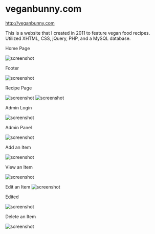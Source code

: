 veganbunny.com
==============

http://veganbunny.com

This is a website that I created in 2011 to feature vegan food recipes. Utilized XHTML, CSS, jQuery, PHP, and a MySQL database.

Home Page

![screenshot](https://raw.githubusercontent.com/iamveronica/veganbunny.com/master/home.png)

Footer

![screenshot](https://raw.githubusercontent.com/iamveronica/veganbunny.com/master/about.png)

Recipe Page

![screenshot](https://raw.githubusercontent.com/iamveronica/veganbunny.com/master/recipe.png)
![screenshot](https://raw.githubusercontent.com/iamveronica/veganbunny.com/master/instructions.png)

Admin Login

![screenshot](https://raw.githubusercontent.com/iamveronica/veganbunny.com/master/login.png)

Admin Panel

![screenshot](https://raw.githubusercontent.com/iamveronica/veganbunny.com/master/admin.png)

Add an Item

![screenshot](https://raw.githubusercontent.com/iamveronica/veganbunny.com/master/add.png)

View an Item

![screenshot](https://raw.githubusercontent.com/iamveronica/veganbunny.com/master/view.png)

Edit an Item
![screenshot](https://raw.githubusercontent.com/iamveronica/veganbunny.com/master/edit.png)

Edited

![screenshot](https://raw.githubusercontent.com/iamveronica/veganbunny.com/master/edited.png)

Delete an Item

![screenshot](https://raw.githubusercontent.com/iamveronica/veganbunny.com/master/delete.png)


